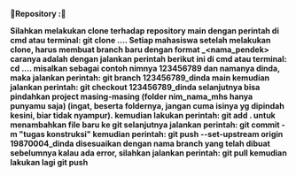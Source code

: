 📄**Repository :**📄

**Silahkan melakukan clone terhadap repository main dengan perintah di cmd atau terminal: git clone ....
Setiap mahasiswa setelah melakukan clone, harus membuat branch baru dengan format _<nama_pendek>
caranya adalah dengan jalankan perintah berikut ini di cmd atau terminal: cd ....
misalkan sebagai contoh nimnya 123456789 dan namanya dinda, maka jalankan perintah: git branch 123456789_dinda main
kemudian jalankan perintah: git checkout 123456789_dinda
selanjutnya bisa pindahkan project masing-masing (folder nim_nama_mhs hanya punyamu saja) (ingat, beserta foldernya, jangan cuma isinya yg dipindah kesini, biar tidak nyampur).
kemudian lakukan perintah: git add . untuk menambahkan file baru ke git
selanjutnya jalankan perintah: git commit -m "tugas konstruksi"
kemudian perintah: git push --set-upstream origin 19870004_dinda disesuaikan dengan nama branch yang telah dibuat sebelumnya
kalau ada error, silahkan jalankan perintah: git pull kemudian lakukan lagi git push**
